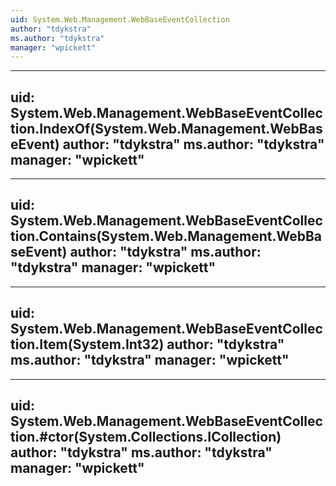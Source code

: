 ```yaml
---
uid: System.Web.Management.WebBaseEventCollection
author: "tdykstra"
ms.author: "tdykstra"
manager: "wpickett"
---
```


---
uid: System.Web.Management.WebBaseEventCollection.IndexOf(System.Web.Management.WebBaseEvent)
author: "tdykstra"
ms.author: "tdykstra"
manager: "wpickett"
---

---
uid: System.Web.Management.WebBaseEventCollection.Contains(System.Web.Management.WebBaseEvent)
author: "tdykstra"
ms.author: "tdykstra"
manager: "wpickett"
---

---
uid: System.Web.Management.WebBaseEventCollection.Item(System.Int32)
author: "tdykstra"
ms.author: "tdykstra"
manager: "wpickett"
---

---
uid: System.Web.Management.WebBaseEventCollection.#ctor(System.Collections.ICollection)
author: "tdykstra"
ms.author: "tdykstra"
manager: "wpickett"
---
